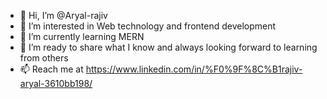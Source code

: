 - 👋 Hi, I’m @Aryal-rajiv
- 👀 I’m interested in Web technology and frontend development
- 🌱 I’m currently learning MERN
- 💞️ I’m ready to share what I know and always looking forward to learning from others
- 📫 Reach me at https://www.linkedin.com/in/%F0%9F%8C%B1rajiv-aryal-3610bb198/

<!---
Aryal-rajiv/Aryal-rajiv is a ✨ special ✨ repository because its `README.md` (this file) appears on your GitHub profile.
You can click the Preview link to take a look at your changes.
--->
